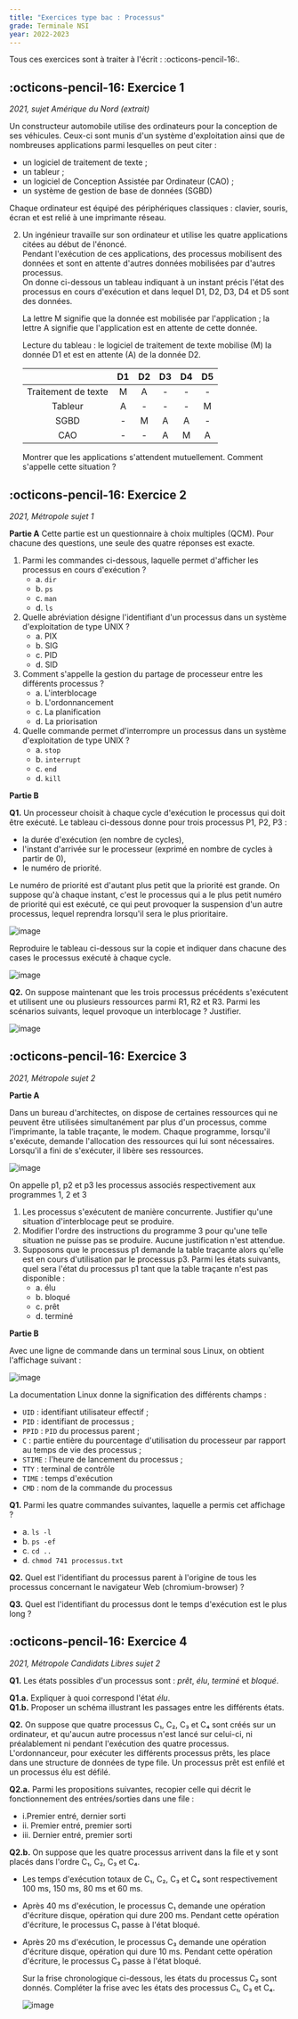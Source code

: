 ```yaml
---
title: "Exercices type bac : Processus"
grade: Terminale NSI
year: 2022-2023
---
```


Tous ces exercices sont à traiter à l'écrit : :octicons-pencil-16:.

## :octicons-pencil-16: Exercice 1

_2021, sujet Amérique du Nord (extrait)_

Un constructeur automobile utilise des ordinateurs pour la conception de ses véhicules.
Ceux-ci sont munis d'un système d'exploitation ainsi que de nombreuses applications parmi lesquelles on peut citer :

- un logiciel de traitement de texte ;
- un tableur ;
- un logiciel de Conception Assistée par Ordinateur (CAO) ;
- un système de gestion de base de données (SGBD)

Chaque ordinateur est équipé des périphériques classiques : clavier, souris, écran et est relié à une imprimante réseau.

2. Un ingénieur travaille sur son ordinateur et utilise les quatre applications citées au début de l'énoncé.  
Pendant l'exécution de ces applications, des processus mobilisent des données et sont en attente d'autres données mobilisées par d'autres processus.  
On donne ci-dessous un tableau indiquant à un instant précis l'état des processus en cours d'exécution et dans lequel D1, D2, D3, D4 et D5 sont des données.

    La lettre M signifie que la donnée est mobilisée par l'application ; la lettre A signifie que l'application est en attente de cette donnée.

    Lecture du tableau : le logiciel de traitement de texte mobilise (M) la donnée D1 et est en attente (A) de la donnée D2.

    | | D1 | D2 | D3 | D4 | D5|
    |:---:|:---:|:---:|:---:|:---:|:---:|
    | Traitement de texte | M | A |-|-|-|
    | Tableur | A | - |-|-|M|
    | SGBD | - | M |A|A|-|
    | CAO | - | - |A|M|A|

    Montrer que les applications s'attendent mutuellement. Comment s'appelle cette situation ?

## :octicons-pencil-16: Exercice 2

_2021, Métropole sujet 1_

**Partie A**
Cette partie est un questionnaire à choix multiples (QCM).
Pour chacune des questions, une seule des quatre réponses est exacte.

1. Parmi les commandes ci-dessous, laquelle permet d'afficher les processus en cours
d'exécution ?
    - a. ```dir```
    - b. ```ps``` 
    - c. ```man``` 
    - d.   ```ls```
2. Quelle abréviation désigne l'identifiant d'un processus dans un système d'exploitation de type UNIX ?
    - a. PIX
    - b. SIG 
    - c. PID 
    - d. SID
3. Comment s'appelle la gestion du partage de processeur entre les différents processus ?
    - a. L'interblocage
    - b. L'ordonnancement
    - c. La planification
    - d. La priorisation
4. Quelle commande permet d'interrompre un processus dans un système d'exploitation de type
UNIX ?
    - a. ```stop```
    - b. ```interrupt``` 
    - c. ```end``` 
    - d.   ```kill```

**Partie B**

**Q1.** Un processeur choisit à chaque cycle d'exécution le processus qui doit être exécuté. Le
tableau ci-dessous donne pour trois processus P1, P2, P3 :

- la durée d'exécution (en nombre de cycles),
- l'instant d'arrivée sur le processeur (exprimé en nombre de cycles à partir de 0),
- le numéro de priorité.

Le numéro de priorité est d'autant plus petit que la priorité est grande. On suppose qu'à chaque instant, c'est le processus qui a le plus petit numéro de priorité qui est exécuté, ce qui peut provoquer la suspension d'un autre processus, lequel reprendra lorsqu'il sera le plus prioritaire.

![image](../../../assets/images/proc_ex2_1.png)

Reproduire le tableau ci-dessous sur la copie et indiquer dans chacune des cases le processus exécuté à chaque cycle.

![image](../../../assets/images/proc_ex2_2.png)

**Q2.** On suppose maintenant que les trois processus précédents s'exécutent et utilisent une ou plusieurs ressources parmi R1, R2 et R3.
Parmi les scénarios suivants, lequel provoque un interblocage ? Justifier.

![image](../../../assets/images/proc_ex2_3.png)

## :octicons-pencil-16: Exercice 3

_2021, Métropole sujet 2_

**Partie A**

Dans un bureau d'architectes, on dispose de certaines ressources qui ne peuvent être utilisées
simultanément par plus d'un processus, comme l'imprimante, la table traçante, le modem.
Chaque programme, lorsqu'il s'exécute, demande l'allocation des ressources qui lui sont
nécessaires. Lorsqu'il a fini de s'exécuter, il libère ses ressources.

![image](../../../assets/images/proc_ex3_1.png)

On appelle p1, p2 et p3 les processus associés respectivement aux programmes 1, 2 et 3

1. Les processus s'exécutent de manière concurrente.
Justifier qu'une situation d'interblocage peut se produire.
2. Modifier l'ordre des instructions du programme 3 pour qu'une telle situation ne puisse pas se produire. Aucune justification n'est attendue.
3. Supposons que le processus p1 demande la table traçante alors qu'elle est en cours
d'utilisation par le processus p3. Parmi les états suivants, quel sera l'état du processus p1
tant que la table traçante n'est pas disponible :
    - a. élu
    - b. bloqué
    - c. prêt
    - d. terminé


**Partie B**

Avec une ligne de commande dans un terminal sous Linux, on obtient l'affichage suivant :

![image](../../../assets/images/proc_ex3_2.png)

La documentation Linux donne la signification des différents champs :

- `UID` : identifiant utilisateur effectif ;
- `PID` : identifiant de processus ;
- `PPID` : `PID` du processus parent ;
- `C` : partie entière du pourcentage d'utilisation du processeur par rapport au temps de vie
des processus ;
- `STIME` : l'heure de lancement du processus ;
- `TTY` : terminal de contrôle
- `TIME` : temps d'exécution
- `CMD` : nom de la commande du processus


**Q1.** Parmi les quatre commandes suivantes, laquelle a permis cet affichage ?

- a. ```ls -l``` 
- b. ```ps -ef``` 
- c. ```cd ..``` 
- d. ```chmod 741 processus.txt``` 

**Q2.** Quel est l'identifiant du processus parent à l'origine de tous les processus concernant le
navigateur Web (chromium-browser) ?

**Q3.** Quel est l'identifiant du processus dont le temps d'exécution est le plus long ?

## :octicons-pencil-16: Exercice 4

_2021, Métropole Candidats Libres sujet 2_

**Q1.** Les états possibles d'un processus sont : *prêt*, *élu*, *terminé* et *bloqué*.

**Q1.a.** Expliquer à quoi correspond l'état *élu*.  
**Q1.b.** Proposer un schéma illustrant les passages entre les différents états.

**Q2.** On suppose que quatre processus C₁, C₂, C₃ et C₄ sont créés sur un ordinateur,
et qu'aucun autre processus n'est lancé sur celui-ci, ni préalablement ni pendant
l'exécution des quatre processus.
L'ordonnanceur, pour exécuter les différents processus prêts, les place dans une
structure de données de type file. Un processus prêt est enfilé et un processus
élu est défilé.

**Q2.a.** Parmi les propositions suivantes, recopier celle qui décrit le fonctionnement
des entrées/sorties dans une file :  

- i.Premier entré, dernier sorti
- ii. Premier entré, premier sorti
- iii. Dernier entré, premier sorti

**Q2.b.** On suppose que les quatre processus arrivent dans la file et y sont placés
dans l'ordre C₁, C₂, C₃ et C₄.

- Les temps d'exécution totaux de C₁, C₂, C₃ et C₄ sont respectivement
100 ms, 150 ms, 80 ms et 60 ms.
- Après 40 ms d'exécution, le processus C₁ demande une opération d'écriture
disque, opération qui dure 200 ms. Pendant cette opération d'écriture, le
processus C₁ passe à l'état bloqué.
- Après 20 ms d'exécution, le processus C₃ demande une opération d'écriture
disque, opération qui dure 10 ms. Pendant cette opération d'écriture, le
processus C₃ passe à l'état bloqué.


    Sur la frise chronologique ci-dessous, les
    états du processus C₂ sont donnés. Compléter la frise avec les états des
    processus C₁, C₃ et C₄.

    ![image](../../../assets/images/proc_ex4_frise.png)
